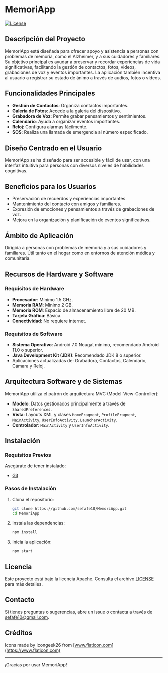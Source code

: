 # MemoriApp

[![License](https://img.shields.io/github/license/sefafe10/MemoriApp)](https://github.com/sefafe10/MemoriApp/LICENSE)

## Descripción del Proyecto

MemoriApp está diseñada para ofrecer apoyo y asistencia a personas con problemas de memoria, como el Alzheimer, y a sus cuidadores y familiares. Su objetivo principal es ayudar a preservar y recordar experiencias de vida significativas, facilitando la gestión de contactos, fotos, videos, grabaciones de voz y eventos importantes. La aplicación también incentiva al usuario a registrar su estado de ánimo a través de audios, fotos o vídeos.

## Funcionalidades Principales

- **Gestión de Contactos**: Organiza contactos importantes.
- **Galería de Fotos**: Accede a la galería del dispositivo.
- **Grabadora de Voz**: Permite grabar pensamientos y sentimientos.
- **Calendario**: Ayuda a organizar eventos importantes.
- **Reloj**: Configura alarmas fácilmente.
- **SOS**: Realiza una llamada de emergencia al número especificado.

## Diseño Centrado en el Usuario

MemoriApp se ha diseñado para ser accesible y fácil de usar, con una interfaz intuitiva para personas con diversos niveles de habilidades cognitivas.

## Beneficios para los Usuarios

- Preservación de recuerdos y experiencias importantes.
- Mantenimiento del contacto con amigos y familiares.
- Expresión de emociones y pensamientos a través de grabaciones de voz.
- Mejora en la organización y planificación de eventos significativos.

## Ámbito de Aplicación

Dirigida a personas con problemas de memoria y a sus cuidadores y familiares. Útil tanto en el hogar como en entornos de atención médica y comunitaria.


## Recursos de Hardware y Software

### Requisitos de Hardware

- **Procesador**: Mínimo 1.5 GHz.
- **Memoria RAM**: Mínimo 2 GB.
- **Memoria ROM**: Espacio de almacenamiento libre de 20 MB.
- **Tarjeta Gráfica**: Básica.
- **Conectividad**: No requiere internet.

### Requisitos de Software

- **Sistema Operativo**: Android 7.0 Nougat mínimo, recomendado Android 11.0 o superior.
- **Java Development Kit (JDK)**: Recomendado JDK 8 o superior.
- Aplicaciones actualizadas de: Grabadora, Contactos, Calendario, Cámara y Reloj.

## Arquitectura Software y de Sistemas

MemoriApp utiliza el patrón de arquitectura MVC (Model-View-Controller):

- **Modelo**: Datos gestionados principalmente a través de `SharedPreferences`.
- **Vista**: Layouts XML y clases `HomeFragment`, `ProfileFragment`, `MainActivity`, `UserInfoActivity`, `LauncherActivity`.
- **Controlador**: `MainActivity` y `UserInfoActivity`.

## Instalación

### Requisitos Previos

Asegúrate de tener instalado:

- [Git](https://git-scm.com/)

### Pasos de Instalación

1. Clona el repositorio:

    ```sh
    git clone https://github.com/sefafe10/MemoriApp.git
    cd MemoriApp
    ```

2. Instala las dependencias:

    ```sh
    npm install
    ```

3. Inicia la aplicación:

    ```sh
    npm start
    ```

## Licencia

Este proyecto está bajo la licencia Apache. Consulta el archivo [LICENSE](https://github.com/sefafe10/MemoriApp/blob/main/LICENSE) para más detalles.

## Contacto

Si tienes preguntas o sugerencias, abre un issue o contacta a través de [sefafe10@gmail.com](mailto:sefafe10@gmail.com).

## Créditos

Icons made by Icongeek26 from [www.flaticon.com](https://www.flaticon.com)

---

¡Gracias por usar MemoriApp!
